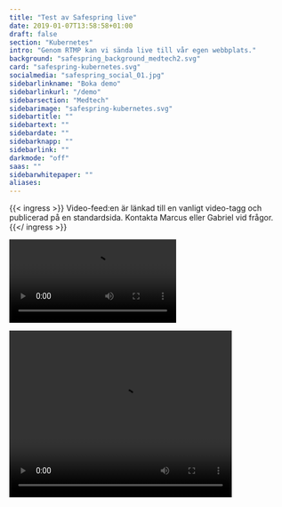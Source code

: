 ```yaml
---
title: "Test av Safespring live"
date: 2019-01-07T13:58:58+01:00
draft: false
section: "Kubernetes"
intro: "Genom RTMP kan vi sända live till vår egen webbplats."
background: "safespring_background_medtech2.svg"
card: "safespring-kubernetes.svg"
socialmedia: "safespring_social_01.jpg"
sidebarlinkname: "Boka demo"
sidebarlinkurl: "/demo"
sidebarsection: "Medtech"
sidebarimage: "safespring-kubernetes.svg"
sidebartitle: ""
sidebartext: ""
sidebardate: ""
sidebarknapp: ""
sidebarlink: ""
darkmode: "off"
saas: ""
sidebarwhitepaper: ""
aliases:
---
```


{{< ingress >}}
Video-feed:en är länkad till en vanligt video-tagg och publicerad på en standardsida. Kontakta Marcus eller Gabriel vid frågor.
{{</ ingress >}}

<video class="youtube" src="https://rtmp.safedc.services/obs_stream.m3u8" type="application/x-mpegURL"></video>




<video id='hls-example'  class="video-js vjs-default-skin" width="400" height="300" controls>
<source type="application/x-mpegURL" src="https://rtmp.safedc.services/obs_stream.m3u8">
</video>
<script src="https://vjs.zencdn.net/ie8/ie8-version/videojs-ie8.min.js"></script>
<script src="https://cdnjs.cloudflare.com/ajax/libs/videojs-contrib-hls/5.14.1/videojs-contrib-hls.js"></script>
<script src="https://vjs.zencdn.net/7.2.3/video.js"></script>
<script>
var player = videojs('hls-example');
player.play();
</script>
